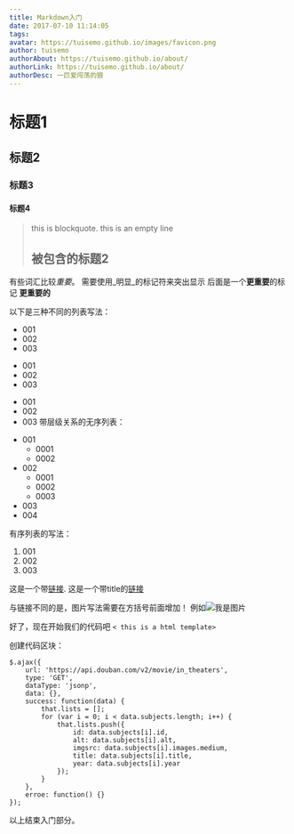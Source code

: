 ```yaml
---
title: Markdown入门
date: 2017-07-10 11:14:05
tags:
avatar: https://tuisemo.github.io/images/favicon.png
author: tuisemo
authorAbout: https://tuisemo.github.io/about/
authorLink: https://tuisemo.github.io/about/
authorDesc: 一匹爱闯荡的狼
---
```

# 标题1
## 标题2
### 标题3
#### 标题4
> this is blockquote.
> this is an empty line
> 
> ## 被包含的标题2
> 

有些词汇比较*重要*。
需要使用_明显_的标记符来突出显示
后面是一个**更重要**的标记
__更重要的__

以下是三种不同的列表写法：
* 001
* 002
* 003
+ 001
+ 002
+ 003
- 001
- 002
- 003
带层级关系的无序列表：
+ 001
	- 0001
	- 0002
+ 002
	- 0001
	- 0002
	- 0003
+ 003
+ 004

有序列表的写法：
1. 001
2. 002
3. 003

这是一个带[链接](http://www.baidu.com).
这是一个带title的[链接](http://www.baidu.com "this is a title")

与链接不同的是，图片写法需要在方括号前面增加！
例如![我是图片](https://unsplash.it/100/100/)

好了，现在开始我们的代码吧
`< this is a html template>`

创建代码区块：
	
	$.ajax({
	    url: 'https://api.douban.com/v2/movie/in_theaters',
	    type: 'GET',
	    dataType: 'jsonp',
	    data: {},
	    success: function(data) {
	        that.lists = [];
	        for (var i = 0; i < data.subjects.length; i++) {
	            that.lists.push({
	                id: data.subjects[i].id,
	                alt: data.subjects[i].alt,
	                imgsrc: data.subjects[i].images.medium,
	                title: data.subjects[i].title,
	                year: data.subjects[i].year
	            });
	        }
	    },
	    erroe: function() {}
	});
以上结束入门部分。